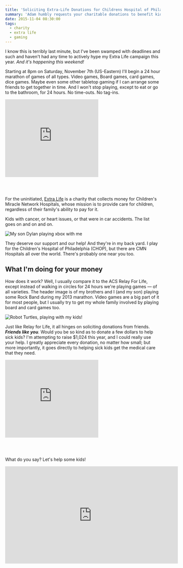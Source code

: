 ```yaml
---
title: 'Soliciting Extra-Life Donations for Childrens Hospital of Philadelphia!'
summary: 'Adam humbly requests your charitable donations to benefit kids in the hospital'
date: 2015-11-04 08:30:00
tags:
  - charity
  - extra life
  - gaming
---
```


I know this is terribly last minute, but I've been swamped with deadlines and such and haven't had any time to actively hype my Extra Life campaign this year. _And it's happening this weekend!_

Starting at 8pm on Saturday, November 7th (US-Eastern) I'll begin a 24 hour marathon of games of all types. Video games, Board games, card games, dice games. Maybe even some other tabletop gaming if I can arrange some friends to get together in time. And I won't stop playing, except to eat or go to the bathroom, for 24 hours. No time-outs. No tag-ins.

<iframe
	src="https://www.extra-life.org/index.cfm?fuseaction=widgets.300x250thermo&participantID=148892"
	width="302"
	height="252"
	frameborder="0"
	scrolling="no"
	style="margin: 0 auto 3rem"
>
	<a href="https://www.extra-life.org/index.cfm?fuseaction=donorDrive.participant&participantID=148892">
		Make a Donation!
	</a>
</iframe>

For the uninitiated, [Extra Life][extralife] is a charity that collects money for Children's Miracle Network Hospitals, whose mission is to provide care for children, regardless of their family's ability to pay for it.

Kids with cancer, or heart issues, or that were in car accidents. The list goes on and on and on.

![My son Dylan playing xbox with me](./dylan-xbox.jpg)

They deserve our support and our help! And they're in my back yard. I play for the Children's Hospital of Philadelphia (CHOP), but there are CMN Hospitals all over the world. There's probably one near you too.

## What I'm doing for your money

How does it work? Well, I usually compare it to the ACS Relay For Life, except instead of walking in circles for 24 hours we're playing games &mdash; of all varieties. The header image is of my brothers and I (and my son) playing some Rock Band during my 2013 marathon. Video games are a big part of it for most people, but I usually try to get my whole family involved by playing board and card games too.

![Robot Turtles, playing with my kids!](./robot-turtles.jpg)

Just like Relay for Life, it all hinges on soliciting donations from friends. _**Friends like you**._ Would you be so kind as to donate a few dollars to help sick kids? I'm attempting to raise \$1,024 this year, and I could really use your help. I greatly appreciate every donation, no matter how small; but more importantly, it goes directly to helping sick kids get the medical care that they need.

<iframe
	src="https://www.extra-life.org/index.cfm?fuseaction=widgets.300x250thermo&participantID=148892"
	width="302"
	height="252"
	frameborder="0"
	scrolling="no"
	style="margin: 0 auto 3rem"
>
	<a href="https://www.extra-life.org/index.cfm?fuseaction=donorDrive.participant&participantID=148892">
		Make a Donation!
	</a>
</iframe>

What do you say? Let's help some kids!

<iframe
	width="560"
	height="315"
	src="https://www.youtube.com/embed/ZS7WRl7N1Ig"
	frameborder="0"
	allowfullscreen
/>

<iframe
	width="560"
	height="315"
	src="https://www.youtube.com/embed/2_sLlWO_v24"
	frameborder="0"
	allowfullscreen
/>

[extralife]: http://www.extra-life.org/
